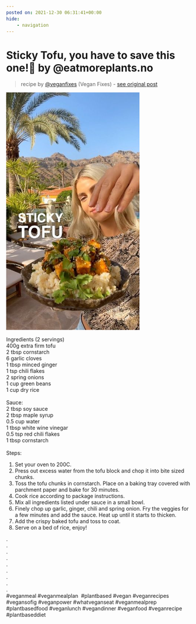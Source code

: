 ```yaml
---
posted on: 2021-12-30 06:31:41+00:00
hide:
    - navigation
---
```


# Sticky Tofu, you have to save this one!🤤 by @eatmoreplants.no  

> recipe by [@veganfixes](https://www.instagram.com/veganfixes/) 
(Vegan Fixes) - [see original post](https://instagram.com/p/CYGNWxgDKo1)

![](../img/veganfixes_30-12-2021_0612.png)

  
Ingredients (2 servings)  
400g extra firm tofu  
2 tbsp cornstarch  
6 garlic cloves  
1 tbsp minced ginger  
1 tsp chili flakes   
2 spring onions  
1 cup green beans  
1 cup dry rice  
   
Sauce:  
2 tbsp soy sauce  
2 tbsp maple syrup  
0.5 cup water  
1 tbsp white wine vinegar  
0.5 tsp red chili flakes  
1 tbsp cornstarch  
   
Steps:  
1. Set your oven to 200C.  
2. Press out excess water from the tofu block and chop it into bite sized chunks.  
3. Toss the tofu chunks in cornstarch. Place on a baking tray covered with parchment paper and bake for 30 minutes.  
4. Cook rice according to package instructions.  
5. Mix all ingredients listed under sauce in a small bowl.   
6. Finely chop up garlic, ginger, chili and spring onion. Fry the veggies for a few minutes and add the sauce. Heat up until it starts to thicken.  
7. Add the crispy baked tofu and toss to coat.  
8. Serve on a bed of rice, enjoy!   
  
.  
.  
.  
.  
.  
.  
.  
.  
.  
\#veganmeal \#veganmealplan  \#plantbased \#vegan \#veganrecipes \#vegansofig \#veganpower \#whatveganseat \#veganmealprep \#plantbasedfood \#veganlunch \#vegandinner \#veganfood \#veganrecipe \#plantbaseddiet   